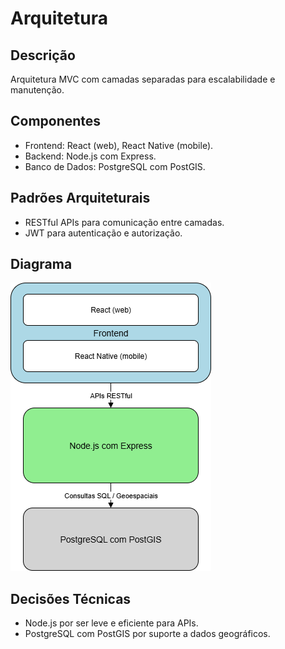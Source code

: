 # Arquitetura

## Descrição
Arquitetura MVC com camadas separadas para escalabilidade e manutenção.

## Componentes
- Frontend: React (web), React Native (mobile).
- Backend: Node.js com Express.
- Banco de Dados: PostgreSQL com PostGIS.

## Padrões Arquiteturais
- RESTful APIs para comunicação entre camadas.
- JWT para autenticação e autorização.

## Diagrama
![Diagrama de Arquitetura](Diagrama_arquitetura.png)

## Decisões Técnicas
- Node.js por ser leve e eficiente para APIs.
- PostgreSQL com PostGIS por suporte a dados geográficos.
